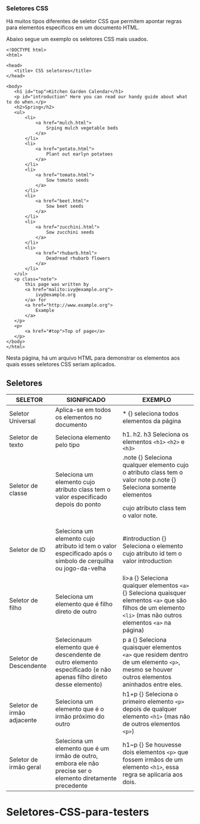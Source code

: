 ### Seletores CSS

Há muitos tipos diferentes de seletor CSS que permitem apontar regras para elementos específicos em um documento HTML. 

Abaixo segue um exemplo os seletores CSS mais usados.
 ```
<!DOCTYPE html>
<html>

<head>
    <title> CSS seletores</title>
</head>

<body>
    <h1 id="top">Kitchen Garden Calendar</h1>
    <p id="introduction" Here you can read our handy guide about what to do when.</p>
    <h2>Spring</h2>
    <ul>
        <li>
            <a href="mulch.html">
                Srping mulch vegetable beds
            </a>
        </li>
        <li>
            <a href="potato.html">
                Plant out earlyn potatoes
            </a>
        </li>
        <li>
            <a href="tomato.html">
                Sow tomato seeds
            </a>
        </li>
        <li>
            <a href="beet.html">
                Sow beet seeds
            </a>
        </li>
        <li>
            <a href="zucchini.html">
                Sow zucchini seeds
            </a>
        </li>
        <li>
            <a href="rhubarb.html">
                Deadread rhubarb flowers
            </a>
        </li>
    </ul>
    <p class="note">
        this page was written by
        <a href="malito:ivy@example.org">
            ivy@example.org
        </a> for
        <a href="http://www.example.org">
            Example
        </a>
    </p>
    <p>
        <a href="#top">Top of page</a>
    </p>
</body>
</html>
```
Nesta página, há um arquivo HTML para demonstrar os elementos aos quais  esses seletores CSS seriam aplicados.

## Seletores

| SELETOR    | SIGNIFICADO | EXEMPLO  |
| ------ | ----------- | --------- |
| Seletor Universal  | Aplica-se em todos os elementos no documento        | * {}  seleciona todos elementos da página     |
| Seletor de texto  | Seleciona elemento pelo tipo       | h1. h2. h3 Seleciona os elementos ```<h1>``` ```<h2>``` e ```<h3>```         |
| Seletor de classe  | Seleciona um elemento cujo  atributo class tem o valor especificado depois do ponto      | .note {} Seleciona qualquer elemento cujo o atributo class tem o valor  note p.note {} Seleciona somente elementos <p> cujo atributo class tem o valor note.         |
| Seletor de ID  | Seleciona um elemento cujo atributo id tem o valor especificado após o símbolo de cerquilha ou jogo-da-velha       | #introduction {} Seleciona o elemento cujo atributo id tem o valor introduction         |
| Seletor de filho  | Seleciona um elemento que é filho direto de outro       | li>a {} Seleciona quaiquer elementos ```<a>```{} Seleciona quaisquer elementos ```<a>``` que são filhos de um elemento ```<li>``` (mas não outros elementos ```<a>``` na página)         |
| Seletor de Descendente  | Selecionaum elemento que é descendente de outro elemento especificado (e não apenas filho direto desse elemento)       | p  a {} Seleciona quaisquer elementos ```<a>``` que residem dentro de um elemento ```<p>```, mesmo se houver outros elementos aninhados entre eles.         |
| Seletor de irmão adjacente  | Seleciona um elemento que é o irmão próximo do outro       | h1+p {} Seleciona o primeiro elemento ```<p>``` depois de qualquer elemento ```<h1>``` (mas não de outros elementos ```<p>```)         |
| Seletor de irmão geral  | Seleciona um elemento que é um irmão de outro, embora ele não precise ser o elemento diretamente precedente       | h1~p     {} Se houvesse dois elementos ```<p>``` que fossem irmãos de um elemento ```<h1>```, essa regra se aplicaria aos dois.     |
# Seletores-CSS-para-testers

